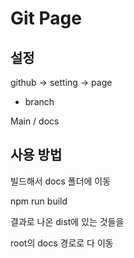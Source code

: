 # Git Page

## 설정

github -> setting -> page

* branch 

Main / docs

## 사용 방법

빌드해서 docs 폴더에 이동

npm run build

결과로 나온 dist에 있는 것들을

root의 docs 경로로 다 이동

